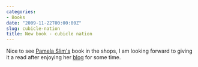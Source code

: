 ```yaml
---
categories:
- Books
date: "2009-11-22T00:00:00Z"
slug: cubicle-nation
title: New book - cubicle nation
---
```


Nice to see [Pamela Slim's][escapefromcubiclenation] book in the shops, I am looking forward to giving it a read after enjoying her&#xa0;[blog][escapefromcubiclenation] for some time.

[escapefromcubiclenation]: http://www.escapefromcubiclenation.com/
